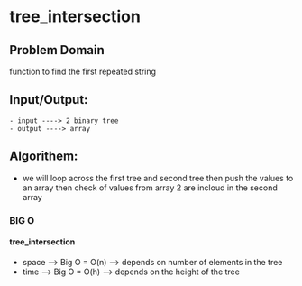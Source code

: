 
# tree_intersection

## Problem Domain

function to find the first repeated string

## Input/Output:
 
    - input ----> 2 binary tree
    - output ----> array 
## Algorithem:
- we will loop across the first tree and second tree then push the values to an array then check of values from array 2 are incloud in the second array 

### BIG O
#### tree_intersection
  * space --> Big O = O(n) --> depends on number of elements in the tree
  * time --> Big O = O(h) --> depends on the height of the tree

